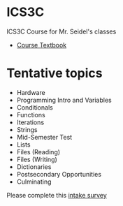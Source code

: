 # ICS3C

ICS3C Course for Mr. Seidel's classes

* [Course Textbook](http://www.pythonlearn.com/book.php)

# Tentative topics
* Hardware
* Programming Intro and Variables
* Conditionals
* Functions
* Iterations
* Strings
* Mid-Semester Test
* Lists
* Files (Reading) 
* Files (Writing)
* Dictionaries
* Postsecondary Opportunities
* Culminating

Please complete this [intake survey](https://www.surveymonkey.com/r/TN2JR3P)
